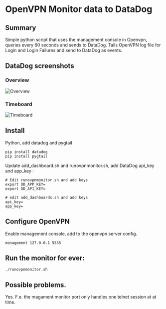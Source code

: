 # OpenVPN Monitor data to DataDog

## Summary
Simple python script that uses the management console in Openvpn, queries 
every 60 seconds and sends to DataDog.  Tails OpenVPN log file for Login
and Login Failures and send to DataDog as events.

## DataDog screenshots
### Overview
![Overview](https://github.com/jakobant/wasy-openvpn/raw/master/datadog/DataDogOpenvpnOverview.png)
### Timeboard
![Timeboard](https://github.com/jakobant/wasy-openvpn/raw/master/datadog/DataDogOpenvpnTimeboard.png)

## Install
Python, add datadog and pygtail

```shell
pip install datadog
pip install pygtail
```

Update add_dashboard.sh and runovpnmonitor.sh, add DataDog api_key and app_key :

```shell
# Edit runovpnmonitor.sh and add keys
export DD_APP_KEY=
export DD_API_KEY=
```

```shell
# edit add_dashboards.sh and add keys
api_key=
app_key=
```

## Configure OpenVPN
Enable management console, add to the openvpn server config.

```shell
management 127.0.0.1 5555
```

## Run the monitor for ever:

```shell
./runovpnmonitor.sh

```

## Possible problems.
Yes.
F.e. the magament monitor port only handles one telnet session at at time.
